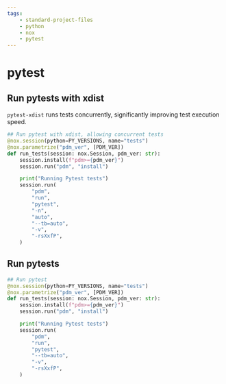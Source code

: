 ```yaml
---
tags:
    - standard-project-files
    - python
    - nox
    - pytest
---
```


# pytest

## Run pytests with xdist

`pytest-xdist` runs tests concurrently, significantly improving test execution speed.

```py title="noxfile.py" linenums="1"
## Run pytest with xdist, allowing concurrent tests
@nox.session(python=PY_VERSIONS, name="tests")
@nox.parametrize("pdm_ver", [PDM_VER])
def run_tests(session: nox.Session, pdm_ver: str):
    session.install(f"pdm>={pdm_ver}")
    session.run("pdm", "install")

    print("Running Pytest tests")
    session.run(
        "pdm",
        "run",
        "pytest",
        "-n",
        "auto",
        "--tb=auto",
        "-v",
        "-rsXxfP",
    )
```

## Run pytests

```py title="noxfile.py" linenums="1"
## Run pytest
@nox.session(python=PY_VERSIONS, name="tests")
@nox.parametrize("pdm_ver", [PDM_VER])
def run_tests(session: nox.Session, pdm_ver: str):
    session.install(f"pdm>={pdm_ver}")
    session.run("pdm", "install")

    print("Running Pytest tests")
    session.run(
        "pdm",
        "run",
        "pytest",
        "--tb=auto",
        "-v",
        "-rsXxfP",
    )
```
